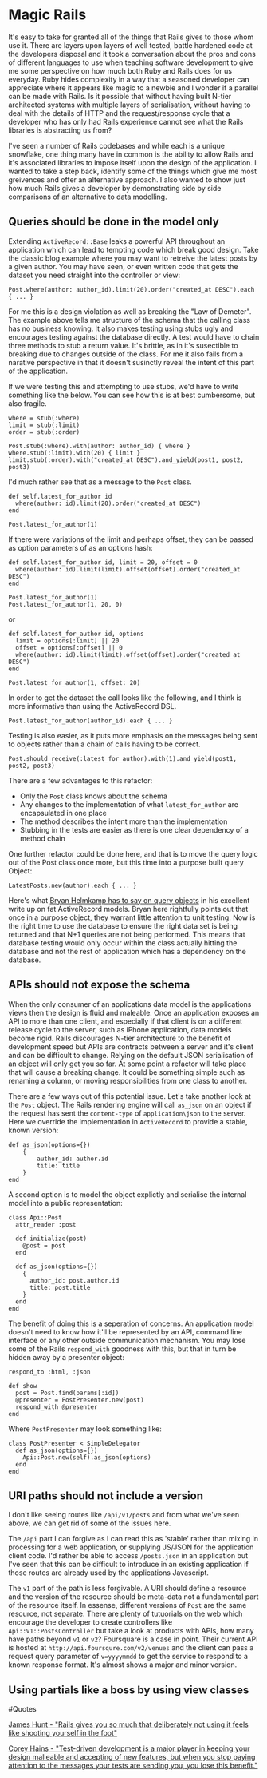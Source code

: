 # Magic Rails

It's easy to take for granted all of the things that Rails gives to those whom use it. There are layers upon layers of well tested, battle hardened code at the developers disposal and it took a conversation about the pros and cons of different languages to use when teaching software development to give me some perspective on how much both Ruby and Rails does for us everyday.  Ruby hides complexity in a way that a seasoned developer can appreciate where it appears like magic to a newbie and I wonder if a parallel can be made with Rails.  Is it possible that without having built N-tier architected systems with multiple layers of serialisation, without having to deal with the details of HTTP and the request/response cycle that a developer who has only had Rails experience cannot see what the Rails libraries is abstracting us from?  

I've seen a number of Rails codebases and while each is a unique snowflake, one thing many have in common is the ability to allow Rails and it's associated libraries to impose itself upon the design of the application.  I wanted to take a step back, identify some of the things which give me most greivences and offer an alternative approach.  I also wanted to show just how much Rails gives a developer by demonstrating side by side comparisons of an alternative to data modelling. 

## Queries should be done in the model only

Extending `ActiveRecord::Base` leaks a powerful API throughout an application which can lead to tempting code which break good design. Take the classic blog example where you may want to retreive the latest posts by a given author.  You may have seen, or even written code that gets the dataset you need straight into the controller or view:

    Post.where(author: author_id).limit(20).order("created_at DESC").each { ... }
    
For me this is a design violation as well as breaking the "Law of Demeter". The example above tells me structure of the schema that the calling class has no business knowing. It also makes testing using stubs ugly and encourages testing against the database directly. A test would have to chain three methods to stub a return value. It's brittle, as in it's susectible to breaking due to changes outside of the class.  For me it also fails from a narative perspective in that it doesn't susinctly reveal the intent of this part of the application.

If we were testing this and attempting to use stubs, we'd have to write something like the below.  You can see how this is at best cumbersome, but also fragile.

    where = stub(:where)
    limit = stub(:limit)
    order = stub(:order)
    
    Post.stub(:where).with(author: author_id) { where }
    where.stub(:limit).with(20) { limit }
    limit.stub(:order).with("created_at DESC").and_yield(post1, post2, post3)

I'd much rather see that as a message to the `Post` class.

    def self.latest_for_author id
      where(author: id).limit(20).order("created_at DESC")
    end
	
    Post.latest_for_author(1)
	
If there were variations of the limit and perhaps offset, they can be passed as option parameters of as an options hash:

	def self.latest_for_author id, limit = 20, offset = 0
	  where(author: id).limit(limit).offset(offset).order("created_at DESC")
	end
	
	Post.latest_for_author(1)
	Post.latest_for_author(1, 20, 0)
	
or

	def self.latest_for_author id, options
	  limit = options[:limit] || 20
	  offset = options[:offset] || 0
	  where(author: id).limit(limit).offset(offset).order("created_at DESC")
	end
	
	Post.latest_for_author(1, offset: 20)
	
In order to get the dataset the call looks like the following, and I think is more informative than using the ActiveRecord DSL.

    Post.latest_for_author(author_id).each { ... }
    
Testing is also easier, as it puts more emphasis on the messages being sent to objects rather than a chain of calls having to be correct.

    Post.should_receive(:latest_for_author).with(1).and_yield(post1, post2, post3)
    
There are a few advantages to this refactor:

- Only the `Post` class knows about the schema
- Any changes to the implementation of what `latest_for_author` are encapsulated in one place
- The method describes the intent more than the implementation
- Stubbing in the tests are easier as there is one clear dependency of a method chain

One further refactor could be done here, and that is to move the query logic out of the Post class once more, but this time into a purpose built query Object:

    LatestPosts.new(author).each { ... }

Here's what [Bryan Helmkamp has to say on query objects](http://blog.codeclimate.com/blog/2012/10/17/7-ways-to-decompose-fat-activerecord-models/) in his excellent write up on fat ActiveRecord models. Bryan here rightfully points out that once in a purpose object, they warrant little attention to unit testing. Now is the right time to use the database to ensure the right data set is being returned and that N+1 queries are not being performed. This means that database testing would only occur within the class actually hitting the database and not the rest of application which has a dependency on the database. 

## APIs should not expose the schema

When the only consumer of an applications data model is the applications views then the design is fluid and maleable. Once an application exposes an API to more than one client, and especially if that client is on a different release cycle to the server, such as iPhone application, data models become rigid. Rails discourages N-tier architecture to the benefit of development speed but APIs are contracts between a server and it's client and can be difficult to change. Relying on the default JSON serialisation of an object will only get you so far. At some point a refactor will take place that will cause a breaking change. It could be something simple such as renaming a column, or moving responsibilities from one class to another. 

There are a few ways out of this potential issue. Let's take another look at the `Post` object. The Rails rendering engine will call `as_json` on an object if the request has sent the `content-type` of `application\json` to the server.  Here we override the implementation in `ActiveRecord` to provide a stable, known version:

	def as_json(options={})
		{
			author_id: author.id
			title: title
		}
	end
	
A second option is to model the object explictly and serialise the internal model into a public representation:

	class Api::Post
	  attr_reader :post
	  
	  def initialize(post)
	    @post = post
	  end
	  
	  def as_json(options={})
	    {
	      author_id: post.author.id
	      title: post.title
	    }
	  end
	end
	
The benefit of doing this is a seperation of concerns. An application model doesn't need to know how it'll be represented by an API, command line interface or any other outside communication mechanism. You may lose some of the Rails `respond_with` goodness with this, but that in turn be hidden away by a presenter object:

	respond_to :html, :json

	def show
	  post = Post.find(params[:id])
	  @presenter = PostPresenter.new(post)
	  respond_with @presenter
	end
	
Where `PostPresenter` may look something like:

	class PostPresenter < SimpleDelegator
	  def as_json(options={})
	    Api::Post.new(self).as_json(options)
	  end
	end
	
## URI paths should not include a version

I don't like seeing routes like `/api/v1/posts` and from what we've seen above, we can get rid of some of the issues here. 

The `/api` part I can forgive as I can read this as 'stable' rather than mixing in processing for a web application, or supplying JS/JSON for the application client code. I'd rather be able to access `/posts.json` in an application but I've seen that this can be difficult to introduce in an existing application if those routes are already used by the applications Javascript. 

The `v1` part of the path is less forgivable. A URI should define a resource and the version of the resource should be meta-data not a fundamental part of the resource itself. In essense, different versions of `Post` are the same resource, not separate.  There are plenty of tutuorials on the web which encourage the developer to create controllers like `Api::V1::PostsController` but take a look at products with APIs, how many have paths beyond `v1` or `v2`? Foursquare is a case in point. Their current API is hosted at `http://api.foursqure.com/v2/venues` and the client can pass a request query parameter of `v=yyyymmdd` to get the service to respond to a known response format. It's almost shows a major and minor version. 



## Using partials like a boss by using view classes

#Quotes

[James Hunt - "Rails gives you so much that deliberately not using it feels like shooting yourself in the foot"](http://ohthatjames.github.io/2012/06/17/rails-without-rails/)

[Corey Hains - "Test-driven development is a major player in keeping your design malleable and accepting of new features, but when you stop paying attention to the messages your tests are sending you, you lose this benefit."](http://confreaks.com/videos/641-gogaruco2011-fast-rails-tests)

